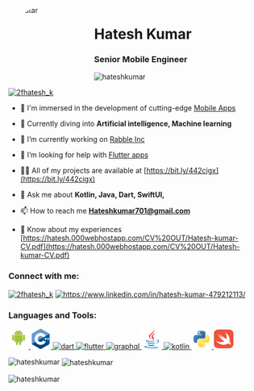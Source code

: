 
<img align="left" alt="Avatar" src="https://hatesh.000webhostapp.com/Portfolio/img/profile.jpeg" style="border-radius: 50%; width: 150px; height: 150px; object-fit: cover; margin-right: 20px;">


<h1 align="left">Hatesh Kumar</h1>
<h3 align="left">Senior Mobile Engineer</h3>

<p align="left"> <img src="https://komarev.com/ghpvc/?username=hateshkumar&label=Profile%20views&color=0e75b6&style=flat" alt="hateshkumar" /> </p>

<p align="left"> <a href="https://twitter.com/2fhatesh_k" target="blank"><img src="https://img.shields.io/twitter/follow/2fhatesh_k?logo=twitter&style=for-the-badge" alt="2fhatesh_k" /></a> </p>

- 🔭 I'm immersed in the development of cutting-edge [Mobile Apps](https://bit.ly/442cigx)

- 🤖 Currently diving into **Artificial intelligence, Machine learning**

- 🔭 I’m currently working on [Rabble Inc](https://apps.apple.com/gb/app/rabble/id6450045487)

- 🤝 I’m looking for help with [Flutter apps](https://flutter.dev/)

- 👨‍💻 All of my projects are available at [https://bit.ly/442cigx](https://bit.ly/442cigx)

- 💬 Ask me about **Kotlin, Java, Dart, SwiftUI,**

- 📫 How to reach me **Hateshkumar701@gmail.com**

- 📄 Know about my experiences [https://hatesh.000webhostapp.com/CV%20OUT/Hatesh-kumar-CV.pdf](https://hatesh.000webhostapp.com/CV%20OUT/Hatesh-kumar-CV.pdf)

<h3 align="left">Connect with me:</h3>
<p align="left">
<a href="https://twitter.com/2fhatesh_k" target="blank"><img align="center" src="https://raw.githubusercontent.com/rahuldkjain/github-profile-readme-generator/master/src/images/icons/Social/twitter.svg" alt="2fhatesh_k" height="30" width="40" /></a>
<a href="https://linkedin.com/in/https://www.linkedin.com/in/hatesh-kumar-479212113/" target="blank"><img align="center" src="https://raw.githubusercontent.com/rahuldkjain/github-profile-readme-generator/master/src/images/icons/Social/linked-in-alt.svg" alt="https://www.linkedin.com/in/hatesh-kumar-479212113/" height="30" width="40" /></a>
</p>

<h3 align="left">Languages and Tools:</h3>
<p align="left"> <a href="https://developer.android.com" target="_blank" rel="noreferrer"> <img src="https://raw.githubusercontent.com/devicons/devicon/master/icons/android/android-original-wordmark.svg" alt="android" width="40" height="40"/> </a> <a href="https://www.w3schools.com/cpp/" target="_blank" rel="noreferrer"> <img src="https://raw.githubusercontent.com/devicons/devicon/master/icons/cplusplus/cplusplus-original.svg" alt="cplusplus" width="40" height="40"/> </a> <a href="https://dart.dev" target="_blank" rel="noreferrer"> <img src="https://www.vectorlogo.zone/logos/dartlang/dartlang-icon.svg" alt="dart" width="40" height="40"/> </a> <a href="https://flutter.dev" target="_blank" rel="noreferrer"> <img src="https://www.vectorlogo.zone/logos/flutterio/flutterio-icon.svg" alt="flutter" width="40" height="40"/> </a> <a href="https://graphql.org" target="_blank" rel="noreferrer"> <img src="https://www.vectorlogo.zone/logos/graphql/graphql-icon.svg" alt="graphql" width="40" height="40"/> </a> <a href="https://www.java.com" target="_blank" rel="noreferrer"> <img src="https://raw.githubusercontent.com/devicons/devicon/master/icons/java/java-original.svg" alt="java" width="40" height="40"/> </a> <a href="https://kotlinlang.org" target="_blank" rel="noreferrer"> <img src="https://www.vectorlogo.zone/logos/kotlinlang/kotlinlang-icon.svg" alt="kotlin" width="40" height="40"/> </a> <a href="https://www.python.org" target="_blank" rel="noreferrer"> <img src="https://raw.githubusercontent.com/devicons/devicon/master/icons/python/python-original.svg" alt="python" width="40" height="40"/> </a> <a href="https://developer.apple.com/swift/" target="_blank" rel="noreferrer"> <img src="https://raw.githubusercontent.com/devicons/devicon/master/icons/swift/swift-original.svg" alt="swift" width="40" height="40"/> </a> </p>

<p><img align="left" src="https://github-readme-stats.vercel.app/api/top-langs?username=hateshkumar&show_icons=true&locale=en&layout=compact" alt="hateshkumar" /></p>

<p>&nbsp;<img align="center" src="https://github-readme-stats.vercel.app/api?username=hateshkumar&show_icons=true&locale=en" alt="hateshkumar" /></p>

<p><img align="center" src="https://github-readme-streak-stats.herokuapp.com/?user=hateshkumar&" alt="hateshkumar" /></p>
